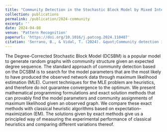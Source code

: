 ```yaml
---
title: "Community Detection in the Stochastic Block Model by Mixed Integer Programming"
collection: publications
permalink: /publication/2024-community
excerpt: ''
date: 2024-04-08
venue: 'Pattern Recognition'
paperurl: 'https://doi.org/10.1016/j.patcog.2024.110487'
citation: 'Serrano, B., & Vidal, T. (2024). &quot;Community detection in the stochastic block model by mixed integer programming.&quot; <i>Pattern Recognition</i>, 110487.'
---
```


The Degree-Corrected Stochastic Block Model (DCSBM) is a popular model to generate random graphs with community structure given an expected degree sequence. The standard approach of community detection based on the DCSBM is to search for the model parameters that are the most likely to have produced the observed network data through maximum likelihood estimation (MLE). Current techniques for the MLE problem are heuristics, and therefore do not guarantee convergence to the optimum. We present mathematical programming formulations and exact solution methods that can provably find the model parameters and community assignments of maximum likelihood given an observed graph. We compare these exact methods with classical heuristic algorithms based on expectation–maximization (EM). The solutions given by exact methods give us a principled way of measuring the experimental performance of classical heuristics and comparing different variations thereof.
